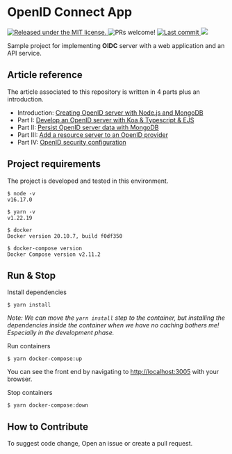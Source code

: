 # OpenID Connect App

<p>
    <a href="https://github.com/ebrahimmfadae/openid-connect-app/blob/main/LICENSE" target="_blank">
        <img src="https://img.shields.io/badge/license-MIT-blue.svg" alt="Released under the MIT license." />
    </a>
    <a>
        <img src="https://img.shields.io/badge/PRs-welcome-brightgreen.svg" alt="PRs welcome!" />
    </a>
    <a href="https://github.com/ebrahimmfadae/openid-connect-app/last-commit" target="_blank">
        <img src="https://img.shields.io/github/last-commit/ebrahimmfadae/openid-connect-app? style=flat-square" alt="Last commit">
    </a>
    <a href="https://github.com/ebrahimmfadae/openid-connect-app/issues" target="_blank">
        <img src="https://img.shields.io/github/issues/ebrahimmfadae/openid-connect-app? style=flat-square"/>
    </a>
</p>

<p>
  Sample project for implementing <b>OIDC</b> server with a web application and an API service.
</p>

## Article reference

The article associated to this repository is written in 4 parts plus an introduction.

- Introduction: [Creating OpenID server with Node.js and MongoDB](https://dev.to/ebrahimmfadae/setup-openid-with-nodejs-and-mongodb-451j)
- Part I: [Develop an OpenID server with Koa & Typescript & EJS](https://dev.to/ebrahimmfadae/develop-an-openid-server-with-nodejs-typescript-9n1)
- Part II: [Persist OpenID server data with MongoDB](https://dev.to/ebrahimmfadae/persist-openid-server-data-with-mongodb-5f95)
- Part III: [Add a resource server to an OpenID provider](https://dev.to/ebrahimmfadae/add-a-resource-server-to-an-openid-provider-noo)
- Part IV: [OpenID security configuration](https://dev.to/ebrahimmfadae/openid-security-configuration-4nn8)

## Project requirements

The project is developed and tested in this environment.

```
$ node -v
v16.17.0

$ yarn -v
v1.22.19

$ docker
Docker version 20.10.7, build f0df350

$ docker-compose version
Docker Compose version v2.11.2
```

## Run & Stop

Install dependencies

```
$ yarn install
```

_Note: We can move the `yarn install` step to the container, but installing the dependencies inside the container when we have no caching bothers me! Especially in the development phase._

Run containers

```
$ yarn docker-compose:up
```

You can see the front end by navigating to [http://localhost:3005](http://localhost:3005) with your browser.

Stop containers

```
$ yarn docker-compose:down
```

## How to Contribute

To suggest code change, Open an issue or create a pull request.
